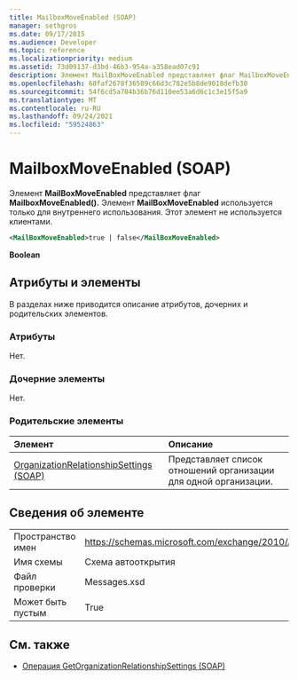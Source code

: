 ```yaml
---
title: MailboxMoveEnabled (SOAP)
manager: sethgros
ms.date: 09/17/2015
ms.audience: Developer
ms.topic: reference
ms.localizationpriority: medium
ms.assetid: 73d09137-d3bd-46b3-954a-a358ead07c91
description: Элемент MailBoxMoveEnabled представляет флаг MailboxMoveEnabled(). Элемент MailBoxMoveEnabled используется только для внутреннего использования. Этот элемент не используется клиентами.
ms.openlocfilehash: 68faf2678f36589c66d3c782e5b8de9018defb30
ms.sourcegitcommit: 54f6cd5a704b36b76d110ee53a6d6c1c3e15f5a9
ms.translationtype: MT
ms.contentlocale: ru-RU
ms.lasthandoff: 09/24/2021
ms.locfileid: "59524863"
---
```

# <a name="mailboxmoveenabled-soap"></a>MailboxMoveEnabled (SOAP)

Элемент **MailBoxMoveEnabled** представляет флаг **MailboxMoveEnabled().** Элемент **MailBoxMoveEnabled** используется только для внутреннего использования. Этот элемент не используется клиентами. 
  
```XML
<MailBoxMoveEnabled>true | false</MailBoxMoveEnabled>
```

**Boolean**

## <a name="attributes-and-elements"></a>Атрибуты и элементы

В разделах ниже приводится описание атрибутов, дочерних и родительских элементов.
  
### <a name="attributes"></a>Атрибуты

Нет.
  
### <a name="child-elements"></a>Дочерние элементы

Нет.
  
### <a name="parent-elements"></a>Родительские элементы

|**Элемент**|**Описание**|
|:-----|:-----|
|[OrganizationRelationshipSettings (SOAP)](organizationrelationshipsettings-soap.md) <br/> |Представляет список отношений организации для одной организации.  <br/> |
   
## <a name="element-information"></a>Сведения об элементе

|||
|:-----|:-----|
|Пространство имен  <br/> |https://schemas.microsoft.com/exchange/2010/Autodiscover  <br/> |
|Имя схемы  <br/> |Схема автооткрытия  <br/> |
|Файл проверки  <br/> |Messages.xsd  <br/> |
|Может быть пустым  <br/> |True  <br/> |
   
## <a name="see-also"></a>См. также

- [Операция GetOrganizationRelationshipSettings (SOAP)](getorganizationrelationshipsettings-operation-soap.md)

